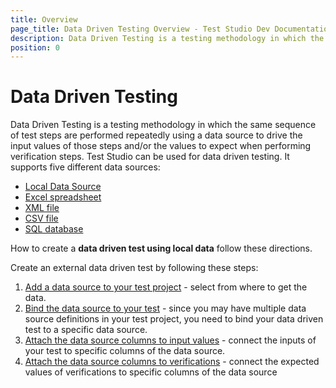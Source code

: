 ```yaml
---
title: Overview
page_title: Data Driven Testing Overview - Test Studio Dev Documentation
description: Data Driven Testing is a testing methodology in which the same sequence of test steps are performed repeatedly using a data source
position: 0
---
```

# Data Driven Testing

Data Driven Testing is a testing methodology in which the same sequence of test steps are performed repeatedly using a data source to drive the input values of those steps and/or the values to expect when performing verification steps. Test Studio can be used for data driven testing. It supports five different data sources:

- <a href="/features/data-driven-testing/local-data-driven-test" target="_blank">Local Data Source</a>
- <a href="/features/data-driven-testing/add-data-source#add-an-excel-spreadsheet" target="_blank">Excel spreadsheet</a>
- <a href="/features/data-driven-testing/add-data-source#add-an-xml-file" target="_blank">XML file</a>
- <a href="/features/data-driven-testing/add-data-source#add-a-csv-file" target="_blank">CSV file</a>
- <a href="/features/data-driven-testing/add-data-source#add-a-database-source" target="_blank">SQL database</a>

How to create a __data driven test using local data__ follow these directions. 

Create an external data driven test by following these steps:

1. <a href="/features/data-driven-testing/add-data-source" target="_blank">Add a data source to your test project</a> - select from where to get the data.
1. <a href="/features/data-driven-testing/bind-test-data-source" target="_blank">Bind the data source to your test</a> - since you may have multiple data source definitions in your test project, you need to bind your data driven test to a specific data source.
1. <a href="/features/data-driven-testing/attach-columns-input-values" target="_blank">Attach the data source columns to input values</a> - connect the inputs of your test  to specific columns of the data source.
1. <a href="/features/data-driven-testing/attach-columns-verifications" target="_blank">Attach the data source columns to verifications</a> - connect the expected values of verifications to specific columns of the data source

